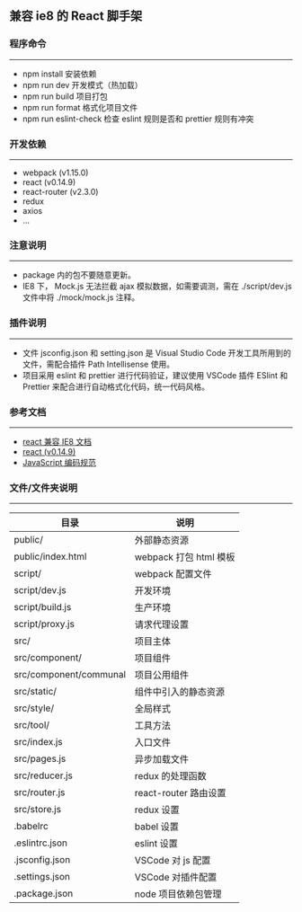 ## 兼容 ie8 的 React 脚手架

### 程序命令
--------------------
- npm install 安装依赖
- npm run dev 开发模式（热加载）
- npm run build 项目打包
- npm run format 格式化项目文件
- npm run eslint-check 检查 eslint 规则是否和 prettier 规则有冲突

### 开发依赖
--------------------
- webpack (v1.15.0)
- react (v0.14.9)
- react-router (v2.3.0)
- redux
- axios
- ...

### 注意说明
--------------------
- package 内的包不要随意更新。
- IE8 下， Mock.js 无法拦截 ajax 模拟数据，如需要调测，需在 ./script/dev.js 文件中将 ./mock/mock.js 注释。

### 插件说明
--------------------
- 文件 jsconfig.json 和 setting.json 是 Visual Studio Code 开发工具所用到的文件，需配合插件 Path Intellisense 使用。
- 项目采用 eslint 和 prettier 进行代码验证，建议使用 VSCode 插件 ESlint 和 Prettier 来配合进行自动格式化代码，统一代码风格。

### 参考文档
--------------------
- [react 兼容 IE8 文档](https://github.com/xcatliu/react-ie8)
- [react (v0.14.9)](http://react-ie8.xcatliu.com/react)
- [JavaScript 编码规范](https://github.com/airbnb/javascript)

### 文件/文件夹说明
--------------------
| 目录                   | 说明                   |
| ---------------------- | ---------------------- |
| public/                | 外部静态资源           |
| public/index.html      | webpack 打包 html 模板 |
| script/                | webpack 配置文件       |
| script/dev.js          | 开发环境               |
| script/build.js        | 生产环境               |
| script/proxy.js        | 请求代理设置           |
| src/                   | 项目主体               |
| src/component/         | 项目组件               |
| src/component/communal | 项目公用组件           |
| src/static/            | 组件中引入的静态资源   |
| src/style/             | 全局样式               |
| src/tool/              | 工具方法               |
| src/index.js           | 入口文件               |
| src/pages.js           | 异步加载文件           |
| src/reducer.js         | redux 的处理函数       |
| src/router.js          | react-router 路由设置  |
| src/store.js           | redux 设置             |
| .babelrc               | babel 设置             |
| .eslintrc.json         | eslint 设置            |
| .jsconfig.json         | VSCode 对 js 配置      |
| .settings.json         | VSCode 对插件配置      |
| .package.json          | node 项目依赖包管理    |
